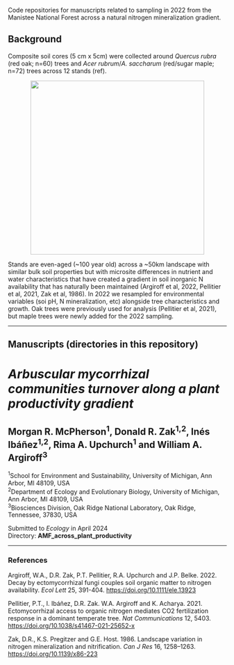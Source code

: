 Code repositories for manuscripts related to sampling in 2022 from the Manistee National Forest across a natural nitrogen mineralization gradient. 

## Background
Composite soil cores (5 cm x 5cm) were collected around *Quercus rubra* (red oak; n=60) trees and *Acer rubrum*/*A. saccharum* (red/sugar maple; n=72) trees across 12 stands (ref).
<p align="center"> <img width="400" height="400" src="https://github.com/ZakLab-Soils/Manistee_2022_N_mineralization/assets/18741411/80fb815b-7a6d-4de9-a19a-b148db3c41ae">
</p>


Stands are even-aged (~100 year old) across a ~50km landscape with similar bulk soil properties but with microsite differences in nutrient and water characteristics that have created a gradient in soil inorganic N availability that has naturally been maintained (Argiroff et al, 2022, Pellitier et al, 2021, Zak et al, 1986). In 2022 we resampled for environmental variables (soi pH, N mineralization, etc) alongside tree characteristics and growth. Oak trees were previously used for analysis (Pellitier et al, 2021), but maple trees were newly added for the 2022 sampling. 

******
## Manuscripts (directories in this repository)

# *Arbuscular mycorrhizal communities turnover along a plant productivity gradient*
## Morgan R. McPherson<sup>1</sup>, Donald R. Zak<sup>1,2</sup>, Inés Ibáñez<sup>1,2</sup>, Rima A. Upchurch<sup>1</sup> and William A. Argiroff<sup>3</sup> 

<sup>1</sup>School for Environment and Sustainability, University of Michigan, Ann Arbor, MI 48109, USA  
<sup>2</sup>Department of Ecology and Evolutionary Biology, University of Michigan, Ann Arbor, MI 48109, USA  
<sup>3</sup>Biosciences Division, Oak Ridge National Laboratory, Oak Ridge, Tennessee, 37830, USA

Submitted to *Ecology* in April 2024  
Directory: **AMF_across_plant_productivity**
******
### References
Argiroff, W.A., D.R. Zak, P.T. Pellitier, R.A. Upchurch and J.P. Belke. 2022. Decay by ectomycorrhizal fungi couples soil organic matter to nitrogen availability. *Ecol Lett* 25, 391-404. https://doi.org/10.1111/ele.13923

Pellitier, P.T., I. Ibáñez, D.R. Zak. W.A. Argiroff and K. Acharya. 2021. Ectomycorrhizal access to organic nitrogen mediates CO2 fertilization response in a dominant temperate tree. *Nat Communications* 12, 5403. https://doi.org/10.1038/s41467-021-25652-x

Zak, D.R., K.S. Pregitzer and G.E. Host. 1986. Landscape variation in nitrogen mineralization and nitrification. *Can J Res* 16, 1258–1263. https://doi.org/10.1139/x86-223
